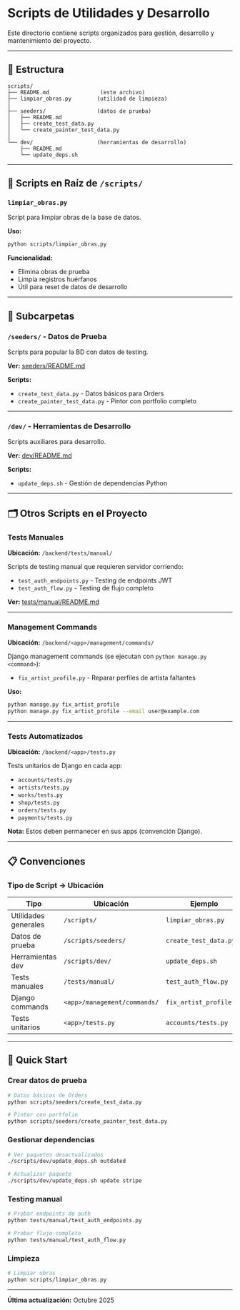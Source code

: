 # Scripts de Utilidades y Desarrollo

Este directorio contiene scripts organizados para gestión, desarrollo y mantenimiento del proyecto.

---

## 📁 Estructura

```
scripts/
├── README.md                (este archivo)
├── limpiar_obras.py        (utilidad de limpieza)
│
├── seeders/                (datos de prueba)
│   ├── README.md
│   ├── create_test_data.py
│   └── create_painter_test_data.py
│
└── dev/                    (herramientas de desarrollo)
    ├── README.md
    └── update_deps.sh
```

---

## 🔧 Scripts en Raíz de `/scripts/`

### `limpiar_obras.py`
Script para limpiar obras de la base de datos.

**Uso:**
```bash
python scripts/limpiar_obras.py
```

**Funcionalidad:**
- Elimina obras de prueba
- Limpia registros huérfanos
- Útil para reset de datos de desarrollo

---

## 📂 Subcarpetas

### `/seeders/` - Datos de Prueba
Scripts para popular la BD con datos de testing.

**Ver:** [seeders/README.md](./seeders/README.md)

**Scripts:**
- `create_test_data.py` - Datos básicos para Orders
- `create_painter_test_data.py` - Pintor con portfolio completo

---

### `/dev/` - Herramientas de Desarrollo
Scripts auxiliares para desarrollo.

**Ver:** [dev/README.md](./dev/README.md)

**Scripts:**
- `update_deps.sh` - Gestión de dependencias Python

---

## 🗂️ Otros Scripts en el Proyecto

### Tests Manuales
**Ubicación:** `/backend/tests/manual/`

Scripts de testing manual que requieren servidor corriendo:
- `test_auth_endpoints.py` - Testing de endpoints JWT
- `test_auth_flow.py` - Testing de flujo completo

**Ver:** [tests/manual/README.md](../tests/manual/README.md)

---

### Management Commands
**Ubicación:** `/backend/<app>/management/commands/`

Django management commands (se ejecutan con `python manage.py <command>`):
- `fix_artist_profile.py` - Reparar perfiles de artista faltantes

**Uso:**
```bash
python manage.py fix_artist_profile
python manage.py fix_artist_profile --email user@example.com
```

---

### Tests Automatizados
**Ubicación:** `/backend/<app>/tests.py`

Tests unitarios de Django en cada app:
- `accounts/tests.py`
- `artists/tests.py`
- `works/tests.py`
- `shop/tests.py`
- `orders/tests.py`
- `payments/tests.py`

**Nota:** Estos deben permanecer en sus apps (convención Django).

---

## 📋 Convenciones

### Tipo de Script → Ubicación

| Tipo | Ubicación | Ejemplo |
|------|-----------|---------|
| Utilidades generales | `/scripts/` | `limpiar_obras.py` |
| Datos de prueba | `/scripts/seeders/` | `create_test_data.py` |
| Herramientas dev | `/scripts/dev/` | `update_deps.sh` |
| Tests manuales | `/tests/manual/` | `test_auth_flow.py` |
| Django commands | `<app>/management/commands/` | `fix_artist_profile.py` |
| Tests unitarios | `<app>/tests.py` | `accounts/tests.py` |

---

## 🚀 Quick Start

### Crear datos de prueba
```bash
# Datos básicos de Orders
python scripts/seeders/create_test_data.py

# Pintor con portfolio
python scripts/seeders/create_painter_test_data.py
```

### Gestionar dependencias
```bash
# Ver paquetes desactualizados
./scripts/dev/update_deps.sh outdated

# Actualizar paquete
./scripts/dev/update_deps.sh update stripe
```

### Testing manual
```bash
# Probar endpoints de auth
python tests/manual/test_auth_endpoints.py

# Probar flujo completo
python tests/manual/test_auth_flow.py
```

### Limpieza
```bash
# Limpiar obras
python scripts/limpiar_obras.py
```

---

**Última actualización:** Octubre 2025

